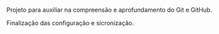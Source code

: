 Projeto para auxiliar na compreensão e aprofundamento do Git e GitHub.

Finalização das configuração e sicronização.
